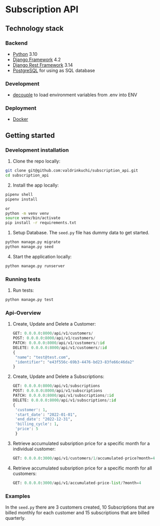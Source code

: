 # Subscription API

## Technology stack

### Backend

- [Python](https://www.python.org/) 3.10
- [Django Framework](https://www.djangoproject.com/) 4.2
- [Django Rest Framework](https://www.django-rest-framework.org/) 3.14
- [PostgreSQL](https://www.postgresql.org/) for using as SQL database

### Development

- [decouple](https://pypi.org/project/python-decouple/) to load environment variables from .env into ENV

### Deployment

- [Docker](https://www.docker.com/)

## Getting started

### Development installation

1. Clone the repo locally:

```bash
git clone git@github.com:valdrinkuchi/subscription_api.git
cd subscription_api
```

2. Install the app locally:

```bash
pipenv shell
pipenv install

or
python -m venv venv
source venv/bin/activate
pip install -r requirements.txt
```

1. Setup Database. The `seed.py` file has dummy data to get started.

```bash
python manage.py migrate
python manage.py seed
```

4. Start the application locally:

```bash
python manage.py runserver
```

### Running tests

1. Run tests:

```bash
python manage.py test
```

### Api-Overview

1. Create, Update and Delete a Customer:

   ```python
   GET: 0.0.0.0:8000/api/v1/customers/
   POST: 0.0.0.0:8000/api/v1/customers/
   PATCH: 0.0.0.0:8000/api/v1/customers/:id
   DELETE: 0.0.0.0:8000/api/v1/customers/:id
   {
    "name": "test@test.com",
    "identifier": "e43f556c-69b3-4476-bd23-83fe66c46da2"
   }
   ```

2. Create, Update and Delete a Subscriptions:

   ```python
   GET: 0.0.0.0:8000/api/v1/subscriptions
   POST: 0.0.0.0:8000/api/v1/subscriptions
   PATCH: 0.0.0.0:8000/api/v1/subscriptions/:id
   DELETE: 0.0.0.0:8000/api/v1/subscriptions/:id
   {
    'customer': 1,
    'start_date': "2022-01-01",
    'end_date': "2022-12-31",
    'billing_cycle': 1,
    'price': 5
    }
   ```

3. Retrieve accumulated subsription price for a specific month for a individual customer:

   ```python
   GET: 0.0.0.0:3000/api/v1/customers/1/accumulated-price?month=4
   ```

4. Retrieve accumulated subsription price for a specific month for all customers:

   ```python
   GET: 0.0.0.0:3000/api/v1/accumulated-price-list/?month=4
   ```

### Examples

In the `seed.py` there are 3 customers created, 10 Subscriptions that are billed monthly for each customer
and 15 subscriptions that are billed quarterly.
